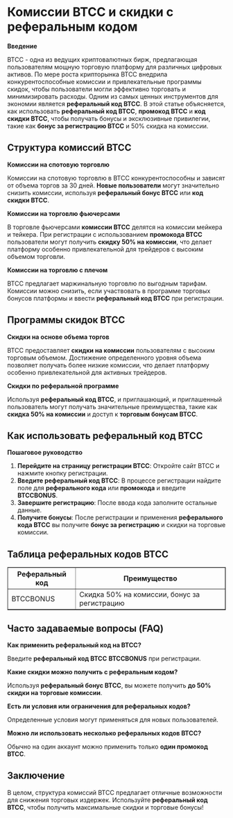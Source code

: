 <h1>Комиссии BTCC и скидки с реферальным кодом</h1>

<p><strong>Введение</strong></p>
<p>BTCC - одна из ведущих криптовалютных бирж, предлагающая пользователям мощную торговую платформу для различных цифровых активов. По мере роста крипторынка BTCC внедрила конкурентоспособные комиссии и привлекательные программы скидок, чтобы пользователи могли эффективно торговать и минимизировать расходы. Одним из самых ценных инструментов для экономии является <strong>реферальный код BTCC</strong>. В этой статье объясняется, как использовать <strong>реферальный код BTCC</strong>, <strong>промокод BTCC</strong> и <strong>код скидки BTCC</strong>, чтобы получать бонусы и эксклюзивные привилегии, такие как <strong>бонус за регистрацию BTCC</strong> и 50% скидка на комиссии.</p>

<h2>Структура комиссий BTCC</h2>
<p><strong>Комиссии на спотовую торговлю</strong></p>
<p>Комиссии на спотовую торговлю в BTCC конкурентоспособны и зависят от объема торгов за 30 дней. <strong>Новые пользователи</strong> могут значительно снизить комиссии, используя <strong>реферальный бонус BTCC</strong> или <strong>код скидки BTCC</strong>.</p>

<p><strong>Комиссии на торговлю фьючерсами</strong></p>
<p>В торговле фьючерсами <strong>комиссии BTCC</strong> делятся на комиссии мейкера и тейкера. При регистрации с использованием <strong>промокода BTCC</strong> пользователи могут получить <strong>скидку 50% на комиссии</strong>, что делает платформу особенно привлекательной для трейдеров с высоким объемом торговли.</p>

<p><strong>Комиссии на торговлю с плечом</strong></p>
<p>BTCC предлагает маржинальную торговлю по выгодным тарифам. Комиссии можно снизить, если участвовать в программе торговых бонусов платформы и ввести <strong>реферальный код BTCC</strong> при регистрации.</p>

<h2>Программы скидок BTCC</h2>

<p><strong>Скидки на основе объема торгов</strong></p>
<p>BTCC предоставляет <strong>скидки на комиссии</strong> пользователям с высоким торговым объемом. Достижение определенного уровня объема позволяет получать более низкие комиссии, что делает платформу особенно привлекательной для активных трейдеров.</p>

<p><strong>Скидки по реферальной программе</strong></p>
<p>Используя <strong>реферальный код BTCC</strong>, и приглашающий, и приглашенный пользователь могут получать значительные преимущества, такие как <strong>скидка 50% на комиссии</strong> и доступ к <strong>торговым бонусам BTCC</strong>.</p>

<h2>Как использовать реферальный код BTCC</h2>

<p><strong>Пошаговое руководство</strong></p>
<ol>
    <li><strong>Перейдите на страницу регистрации BTCC</strong>: Откройте сайт BTCC и нажмите кнопку регистрации.</li>
    <li><strong>Введите реферальный код BTCC</strong>: В процессе регистрации найдите поле для <strong>реферального кода</strong> или <strong>промокода</strong> и введите <strong>BTCCBONUS</strong>.</li>
    <li><strong>Завершите регистрацию</strong>: После ввода кода заполните остальные данные.</li>
    <li><strong>Получите бонусы</strong>: После регистрации и применения <strong>реферального кода BTCC</strong> вы получите <strong>бонус за регистрацию</strong> и скидки на торговые комиссии.</li>
</ol>

<h2>Таблица реферальных кодов BTCC</h2>
<table border="1">
    <tr>
        <th>Реферальный код</th>
        <th>Преимущество</th>
    </tr>
    <tr>
        <td>BTCCBONUS</td>
        <td>Скидка 50% на комиссии, бонус за регистрацию</td>
    </tr>
</table>

<h2>Часто задаваемые вопросы (FAQ)</h2>

<p><strong>Как применить реферальный код на BTCC?</strong></p>
<p>Введите <strong>реферальный код BTCC</strong> <strong>BTCCBONUS</strong> при регистрации.</p>

<p><strong>Какие скидки можно получить с реферальным кодом?</strong></p>
<p>Используя <strong>реферальный бонус BTCC</strong>, вы можете получить <strong>до 50% скидки на торговые комиссии</strong>.</p>

<p><strong>Есть ли условия или ограничения для реферальных кодов?</strong></p>
<p>Определенные условия могут применяться для новых пользователей.</p>

<p><strong>Можно ли использовать несколько реферальных кодов BTCC?</strong></p>
<p>Обычно на один аккаунт можно применить только <strong>один промокод BTCC</strong>.</p>

<h2>Заключение</h2>
<p>В целом, структура комиссий BTCC предлагает отличные возможности для снижения торговых издержек. Используйте <strong>реферальный код BTCC</strong>, чтобы получить максимальные скидки и торговые бонусы!</p>

</body>
</html>
